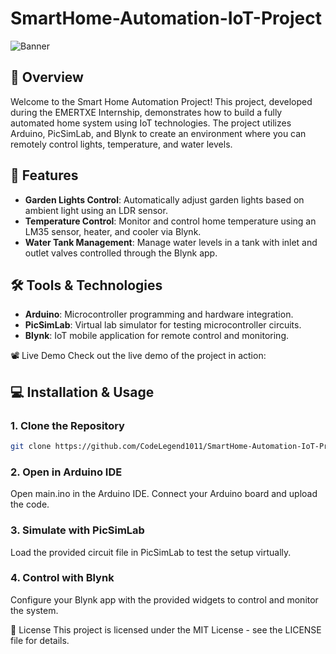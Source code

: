 # SmartHome-Automation-IoT-Project

![Banner](https://github.com/user-attachments/assets/60d6924d-9bae-46bb-b30b-aceb639ba9b5)

## 🌟 Overview

Welcome to the Smart Home Automation Project! This project, developed during the EMERTXE Internship, demonstrates how to build a fully automated home system using IoT technologies. The project utilizes Arduino, PicSimLab, and Blynk to create an environment where you can remotely control lights, temperature, and water levels.

## 🚀 Features

- **Garden Lights Control**: Automatically adjust garden lights based on ambient light using an LDR sensor.
- **Temperature Control**: Monitor and control home temperature using an LM35 sensor, heater, and cooler via Blynk.
- **Water Tank Management**: Manage water levels in a tank with inlet and outlet valves controlled through the Blynk app.

## 🛠️ Tools & Technologies

- **Arduino**: Microcontroller programming and hardware integration.
- **PicSimLab**: Virtual lab simulator for testing microcontroller circuits.
- **Blynk**: IoT mobile application for remote control and monitoring.

📽️ Live Demo
Check out the live demo of the project in action:

## 💻 Installation & Usage

### 1. Clone the Repository

```bash
git clone https://github.com/CodeLegend1011/SmartHome-Automation-IoT-Project.git
```

### 2. Open in Arduino IDE

Open main.ino in the Arduino IDE.
Connect your Arduino board and upload the code.

### 3. Simulate with PicSimLab
Load the provided circuit file in PicSimLab to test the setup virtually.

### 4. Control with Blynk
Configure your Blynk app with the provided widgets to control and monitor the system.

📜 License
This project is licensed under the MIT License - see the LICENSE file for details.
